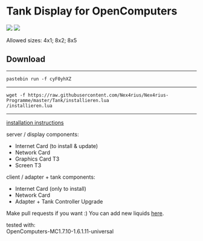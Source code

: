<a name="start">
<h1>Tank Display for OpenComputers</h1></a>

<img src="http://i.imgur.com/gQ5rL3X.gif" />
<img src="http://imgur.com/dl1WOE5.png" />

Allowed sizes: 4x1; 8x2; 8x5

<h2>Download</h2>
<hr>
<code>pastebin run -f cyF0yhXZ</code>
<hr>
<code>wget -f https://raw.githubusercontent.com/Nex4rius/Nex4rius-Programme/master/Tank/installieren.lua</code><br />
<code>/installieren.lua</code>
<hr>

<a href="https://www.youtube.com/watch?v=avvYO2xSxGw">installation instructions</a>

server / display components:
- Internet Card (to install & update)
- Network Card
- Graphics Card T3
- Screen T3

client / adapter + tank components:
- Internet Card (only to install)
- Network Card
- Adapter + Tank Controller Upgrade

Make pull requests if you want :)
You can add new liquids <a href="https://github.com/Nex4rius/Nex4rius-Programme/blob/Tank/Tank/server/tank/farben.lua">here</a>.

tested with:<br>
OpenComputers-MC1.7.10-1.6.1.11-universal
